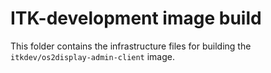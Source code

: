 # ITK-development image build

This folder contains the infrastructure files for building the `itkdev/os2display-admin-client` image.
